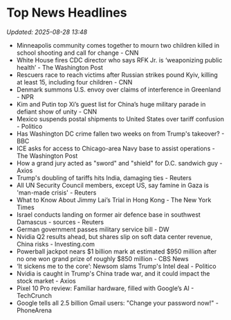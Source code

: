 # Top News Headlines

_Updated: 2025-08-28 13:48_

- Minneapolis community comes together to mourn two children killed in school shooting and call for change - CNN
- White House fires CDC director who says RFK Jr. is ‘weaponizing public health’ - The Washington Post
- Rescuers race to reach victims after Russian strikes pound Kyiv, killing at least 15, including four children - CNN
- Denmark summons U.S. envoy over claims of interference in Greenland - NPR
- Kim and Putin top Xi’s guest list for China’s huge military parade in defiant show of unity - CNN
- Mexico suspends postal shipments to United States over tariff confusion - Politico
- Has Washington DC crime fallen two weeks on from Trump's takeover? - BBC
- ICE asks for access to Chicago-area Navy base to assist operations - The Washington Post
- How a grand jury acted as "sword" and "shield" for D.C. sandwich guy - Axios
- Trump's doubling of tariffs hits India, damaging ties - Reuters
- All UN Security Council members, except US, say famine in Gaza is 'man-made crisis' - Reuters
- What to Know About Jimmy Lai’s Trial in Hong Kong - The New York Times
- Israel conducts landing on former air defence base in southwest Damascus - sources - Reuters
- German government passes military service bill - DW
- Nvidia Q2 results ahead, but shares slip on soft data center revenue, China risks - Investing.com
- Powerball jackpot nears $1 billion mark at estimated $950 million after no one won grand prize of roughly $850 million - CBS News
- ‘It sickens me to the core’: Newsom slams Trump's Intel deal - Politico
- Nvidia is caught in Trump's China trade war, and it could impact the stock market - Axios
- Pixel 10 Pro review: Familiar hardware, filled with Google’s AI - TechCrunch
- Google tells all 2.5 billion Gmail users: "Change your password now!" - PhoneArena